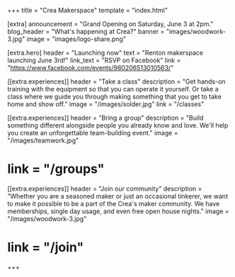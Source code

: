 +++
title = "Crea Makerspace"
template = "index.html"

[extra]
announcement = "Grand Opening on Saturday, June 3 at 2pm."
blog_header = "What's happening at Crea?"
banner = "images/woodwork-3.jpg"
image = "images/logo-share.png"

[extra.hero]
header = "Launching now"
text = "Renton makerspace launching June 3rd!"
link_text = "RSVP on Facebook"
link = "https://www.facebook.com/events/980206513010563/"

[[extra.experiences]]
header = "Take a class"
description = "Get hands-on training with the equipment so that you can operate it yourself. Or take a class where we guide you through making something that you get to take home and show off."
image = "/images/solder.jpg"
link = "/classes"

[[extra.experiences]]
header = "Bring a group"
description = "Build something different alongside people you already know and love. We'll help you create an unforgettable team-building event."
image = "/images/teamwork.jpg"
# link = "/groups"

[[extra.experiences]]
header = "Join our community"
description = "Whether you are a seasoned maker or just an occasional tinkerer, we want to make it possible to be a part of the Crea's maker community. We have memberships, single day usage, and even free open house nights."
image = "/images/woodwork-3.jpg"
# link = "/join"

+++

